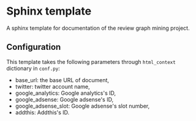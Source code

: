 # Sphinx template
A sphinx template for documentation of the review graph mining project.

## Configuration
This template takes the following parameters through `html_context` dictionary in `conf.py`:

- base_url: the base URL of document,
- twitter: twitter account name,
- google_analytics: Google analytics's ID,
- google_adsense: Google adsense's ID,
- google_adsense_slot: Google adsense's slot number,
- addthis: Addthis's ID.
